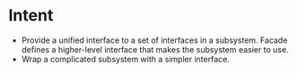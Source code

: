 # Intent

- Provide a unified interface to a set of interfaces in a subsystem. Facade defines a higher-level interface that makes the subsystem easier to use.
- Wrap a complicated subsystem with a simpler interface.